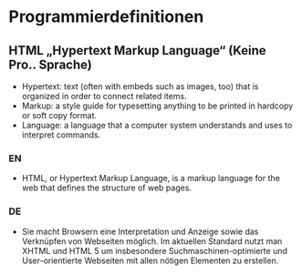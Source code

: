 # Programmierdefinitionen
## HTML „Hypertext Markup Language“ (Keine Pro.. Sprache)
* Hypertext: text (often with embeds such as images, too) that is organized in order to connect related items.
* Markup: a style guide for typesetting anything to be printed in hardcopy or soft copy format.
* Language: a language that a computer system understands and uses to interpret commands.
### EN
* HTML, or Hypertext Markup Language, is a markup language for the web that defines the structure of web pages.
### DE
* Sie macht Browsern eine Interpretation und Anzeige sowie das Verknüpfen von Webseiten möglich. Im aktuellen Standard nutzt man XHTML und HTML 5 um insbesondere Suchmaschinen-optimierte und User-orientierte Webseiten mit allen nötigen Elementen zu erstellen.
